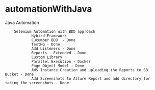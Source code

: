 # automationWithJava
 Java Automation
        
        Selenium Automation with BDD approach 
                Hybird Framework
                Cucumber BDD  - Done
                TestNG - Done
                Add Listeners - Done
                Reports - Extended - Done
                Custom Library 
                Parallel Execution - Docker 
                Page Object Model - Done
                AWS Instance Creation and uploading the Reports to S3 Bucket - Done
                Add Screenshots to Allure Report and add directory for taking the screenshots - Done
